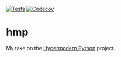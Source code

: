 [![Tests](https://github.com/funkwad/hmp/workflows/Tests/badge.svg)](https://github.com/funkwad/hmp/actions?workflow=tests)
[![Codecov](https://codecov.io/gh/funkwad/hmp/branch/master/graph/badge.svg)](https://codecov.io/gh/funkwad/hmp)

# hmp

My take on the [Hypermodern Python](https://cjolowicz.github.io/posts/hypermodern-python-01-setup/) project.

